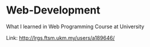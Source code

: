 ﻿# Web-Development

What I learned in Web Programming Course at University

Link:
http://lrgs.ftsm.ukm.my/users/a189646/
